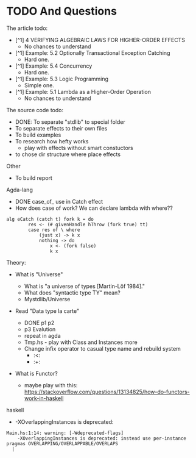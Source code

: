 # TODO And Questions

The article todo:
- [^1] 4 VERIFYING ALGEBRAIC LAWS FOR HIGHER-ORDER EFFECTS
    - No chances to understand 
- [^1] Example: 5.2 Optionally Transactional Exception Catching
    - Hard one.
- [^1] Example: 5.4 Concurrency
    - Hard one.
- [^1] Example: 5.3 Logic Programming
    - Simple one.
- [^1] Example: 5.1 Lambda as a Higher-Order Operation
    - No chances to understand 

The source code todo:
- DONE: To separate "stdlib" to special folder
- To separate effects to their own files
- To build examples
- To research how hefty works
    - play with effects without smart constuctors
- to chose dir structure where place effects 


Other
- To build report

Agda-lang
- DONE case_of_ use in Catch effect 
- How does case of work? We can declare lambda with where??
```
alg eCatch (catch t) fork k = do
        res <- (# givenHandle hThrow (fork true) tt)
        case res of \ where
            (just x) -> k x
            nothing -> do
                x <- (fork false)
                k x
```


Theory:
- What is "Universe" 
    - What is "a universe of types [Martin-Löf 1984]."
    - What does "syntactic type TY" mean?
    - Mystdlib/Universe
- Read "Data type la carte"
    - DONE p1 p2
    - p3 Evalution
    - repeat in agda
    - Tmp.hs - play with Class and Instances more
    - Change infix operator to casual type name and rebuild system
        - :<:
        - :+:

- What is Functor?
    - maybe play with this: https://stackoverflow.com/questions/13134825/how-do-functors-work-in-haskell
    
haskell
- -XOverlappingInstances is deprecated:
```
Main.hs:1:14: warning: [-Wdeprecated-flags]
    -XOverlappingInstances is deprecated: instead use per-instance pragmas OVERLAPPING/OVERLAPPABLE/OVERLAPS
  |
```




